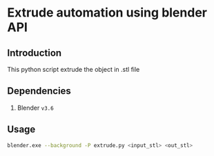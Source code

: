 # Extrude automation using blender API

## Introduction
This python script extrude the object in .stl file

## Dependencies
1. Blender `v3.6`

## Usage 
```bash
blender.exe --background -P extrude.py <input_stl> <out_stl>
```
